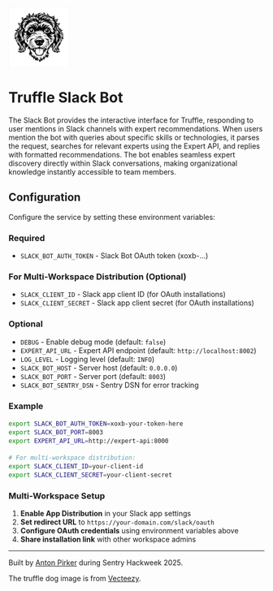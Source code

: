 <img src="assets/dog-small.jpg" alt="Truffle Logo" width="120">

# Truffle Slack Bot

The Slack Bot provides the interactive interface for Truffle, responding to user mentions in Slack channels with expert recommendations. When users mention the bot with queries about specific skills or technologies, it parses the request, searches for relevant experts using the Expert API, and replies with formatted recommendations. The bot enables seamless expert discovery directly within Slack conversations, making organizational knowledge instantly accessible to team members.

## Configuration

Configure the service by setting these environment variables:

### Required
- `SLACK_BOT_AUTH_TOKEN` - Slack Bot OAuth token (xoxb-...)

### For Multi-Workspace Distribution (Optional)
- `SLACK_CLIENT_ID` - Slack app client ID (for OAuth installations)
- `SLACK_CLIENT_SECRET` - Slack app client secret (for OAuth installations)

### Optional
- `DEBUG` - Enable debug mode (default: `false`)
- `EXPERT_API_URL` - Expert API endpoint (default: `http://localhost:8002`)
- `LOG_LEVEL` - Logging level (default: `INFO`)
- `SLACK_BOT_HOST` - Server host (default: `0.0.0.0`)
- `SLACK_BOT_PORT` - Server port (default: `8003`)
- `SLACK_BOT_SENTRY_DSN` - Sentry DSN for error tracking

### Example
```bash
export SLACK_BOT_AUTH_TOKEN=xoxb-your-token-here
export SLACK_BOT_PORT=8003
export EXPERT_API_URL=http://expert-api:8000

# For multi-workspace distribution:
export SLACK_CLIENT_ID=your-client-id
export SLACK_CLIENT_SECRET=your-client-secret
```

### Multi-Workspace Setup
1. **Enable App Distribution** in your Slack app settings
2. **Set redirect URL** to `https://your-domain.com/slack/oauth`
3. **Configure OAuth credentials** using environment variables above
4. **Share installation link** with other workspace admins

---
Built by [Anton Pirker](https://github.com/antonpirker) during Sentry Hackweek 2025.

The truffle dog image is from [Vecteezy](https://www.vecteezy.com).
